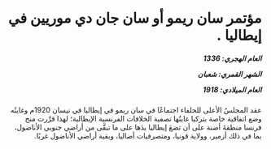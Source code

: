 <h1 dir="rtl">مؤتمر سان ريمو أو سان جان دي موريين في إيطاليا  .</h1>

<h5 dir="rtl">العام الهجري:  1336

الشهر القمري: شعبان

العام الميلادي: 1918</h5>

<p dir="rtl">عقد المجلسُ الأعلى للحلفاء اجتماعًا في سان ريمو في إيطاليا في نيسان 1920م وغايتُه وضع اتفاقية خاصة بتركيا غايتُها تصفية الخلافات الفرنسية الإيطالية؛ لهذا قرَّرت منح فرنسا منطقةَ أضنة على أن تضعَ إيطاليا يدَها على ما تبقَّى من أراضي جنوبي الأناضول، بما في ذلك أزمير، وولاية قونيا، ومتصرفيات أضاليا، وبقية أراضي الأناضول غربًا.</p></br>
